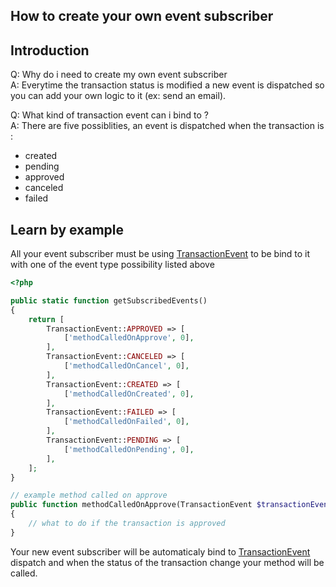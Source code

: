 How to create your own event subscriber
---------------------------------------

## Introduction

Q: Why do i need to create my own event subscriber  
A: Everytime the transaction status is modified a new event is dispatched so you can add your own logic to it (ex: send an email).

Q: What kind of transaction event can i bind to ?  
A:
There are five possiblities, an event is dispatched when the transaction is :
- created
- pending
- approved
- canceled
- failed

## Learn by example

All your event subscriber must be using [TransactionEvent](../../Event/TransactionEvent.php) to be bind to it with one of the event type possibility listed above

```php
<?php

public static function getSubscribedEvents()
{
    return [
        TransactionEvent::APPROVED => [
            ['methodCalledOnApprove', 0],
        ],
        TransactionEvent::CANCELED => [
            ['methodCalledOnCancel', 0],
        ],
        TransactionEvent::CREATED => [
            ['methodCalledOnCreated', 0],
        ],
        TransactionEvent::FAILED => [
            ['methodCalledOnFailed', 0],
        ],
        TransactionEvent::PENDING => [
            ['methodCalledOnPending', 0],
        ],
    ];
}

// example method called on approve
public function methodCalledOnApprove(TransactionEvent $transactionEvent)
{
    // what to do if the transaction is approved
}
```

Your new event subscriber will be automaticaly bind to [TransactionEvent](../../Event/TransactionEvent.php) dispatch and when the status of the transaction change your method will be called.
